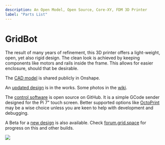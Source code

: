 ```yaml
---
description: An Open Model, Open Source, Core-XY, FDM 3D Printer
label: "Parts List"
---
```


# GridBot

The result of many years of refinement, this 3D printer offers a light-weight, open, yet also rigid design. The clean look is achieved by keeping components like motors and rails inside the frame. This allows for easier enclosure, should that be desirable.

The [CAD model](https://cad.onshape.com/documents/64a8b0664bd09cbffb0e0d17/w/044a002e53008b3bc2a845ec/e/9b8b7abe5b303b24f2f26d14) is shared publicly in Onshape.

An [updated design](https://cad.onshape.com/documents/d0514606a660a802eb16304a/w/43a797f28bcc004e3e7e7e17/e/61abf70c46004ffbc0134231) is in the works. Some photos in the [wiki](https://github.com/GridSpace/grid-bot/wiki).

The [control software](https://github.com/GridSpace/grid-bot) is open source on GitHub. It is a simple GCode sender designed for the Pi 7" touch screen. Better supported options like [OctoPrint](https://octoprint.org/) may be a wise choice unless you are keen to help with development and debugging.

A Beta for a [new design](https://cad.onshape.com/documents/d0514606a660a802eb16304a/w/43a797f28bcc004e3e7e7e17/e/61abf70c46004ffbc0134231) is also available. Check [forum.grid.space](https://forum.grid.space) for progress on this and other builds.

![](/img/GridBot-Two-Right.png)
